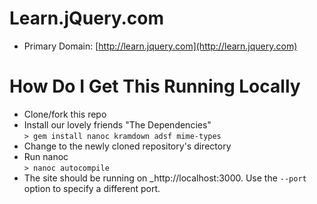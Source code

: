 # Learn.jQuery.com

* Primary Domain: [http://learn.jquery.com](http://learn.jquery.com)

# How Do I Get This Running Locally

* Clone/fork this repo
* Install our lovely friends "The Dependencies"<br/>
`> gem install nanoc kramdown adsf mime-types`
* Change to the newly cloned repository's directory
* Run nanoc<br/>
`> nanoc autocompile`
* The site should be running on _http://localhost:3000. Use the `--port` option to specify a different port.

